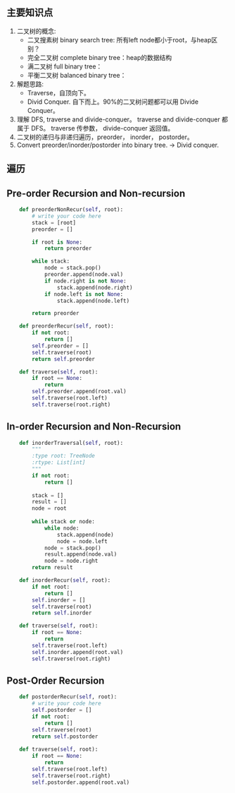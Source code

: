 
## 主要知识点 ##
1. 二叉树的概念:
      * 二叉搜素树 binary search tree: 所有left node都小于root，与heap区别？
      * 完全二叉树 complete binary tree：heap的数据结构
      * 满二叉树 full binary tree：
      * 平衡二叉树 balanced binary tree：
2. 解题思路:
      * Traverse，自顶向下。
      * Divid Conquer. 自下而上。90%的二叉树问题都可以用 Divide Conquer。
3. 理解 DFS, traverse and divide-conquer。 traverse and divide-conquer 都属于 DFS。
      traverse 传参数， divide-conquer 返回值。
4. 二叉树的递归与非递归遍历，preorder， inorder， postorder。
5. Convert preorder/inorder/postorder into binary tree. -> Divid conquer.
    
## 遍历 ##
## Pre-order Recursion and Non-recursion
```python
    def preorderNonRecur(self, root):
        # write your code here
        stack = [root]
        preorder = []

        if root is None:
            return preorder

        while stack:
            node = stack.pop()
            preorder.append(node.val)
            if node.right is not None:
                stack.append(node.right)
            if node.left is not None:
                stack.append(node.left)

        return preorder
```

```python 
    def preorderRecur(self, root):
        if not root:
            return []
        self.preorder = []
        self.traverse(root)
        return self.preorder

    def traverse(self, root):
        if root == None:
            return
        self.preorder.append(root.val)
        self.traverse(root.left)
        self.traverse(root.right)
```

## In-order Recursion and Non-Recursion ##
```python
    def inorderTraversal(self, root):
        """
        :type root: TreeNode
        :rtype: List[int]
        """
        if not root:
            return []
        
        stack = []
        result = []
        node = root
        
        while stack or node:
            while node:
                stack.append(node)
                node = node.left
            node = stack.pop()     
            result.append(node.val)
            node = node.right
        return result
```
```python
    def inorderRecur(self, root):
        if not root:
            return []
        self.inorder = []
        self.traverse(root)
        return self.inorder

    def traverse(self, root):
        if root == None:
            return
        self.traverse(root.left)
        self.inorder.append(root.val)
        self.traverse(root.right)
```

## Post-Order Recursion ##
```python
    def postorderRecur(self, root):
        # write your code here
        self.postorder = []
        if not root:
            return []
        self.traverse(root)
        return self.postorder
    
    def traverse(self, root):
        if root == None:
            return
        self.traverse(root.left)
        self.traverse(root.right)
        self.postorder.append(root.val)
```


